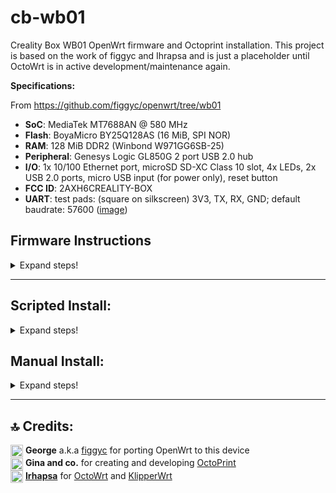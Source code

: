 # cb-wb01
Creality Box WB01 OpenWrt firmware and Octoprint installation. This project is based on the work of figgyc and Ihrapsa and is just a placeholder until OctoWrt is in active development/maintenance again.

**Specifications:**

 From https://github.com/figgyc/openwrt/tree/wb01

- **SoC**: MediaTek MT7688AN @ 580 MHz  
- **Flash**: BoyaMicro BY25Q128AS (16 MiB, SPI NOR)  
- **RAM**: 128 MiB DDR2 (Winbond W971GG6SB-25)  
- **Peripheral**: Genesys Logic GL850G 2 port USB 2.0 hub  
- **I/O**: 1x 10/100 Ethernet port, microSD SD-XC Class 10 slot, 4x LEDs, 2x USB 2.0 ports, micro USB input (for power only), reset button  
- **FCC ID**: 2AXH6CREALITY-BOX  
- **UART**: test pads: (square on silkscreen) 3V3, TX, RX, GND; default baudrate: 57600 ([image](https://hackaday.com/wp-content/uploads/2020/12/wifibox_serialport.png?resize=250))

## Firmware Instructions

<details>
  <summary>Expand steps!</summary>
  
  #### Flash Openwrt using the following guide
  
  ### If you're box is currently on stock firmware:
  
  Options:  
  **A. Standard option**
  
  1. Use `cxsw_update.tar.bz2`  
  2. Copy it to the root of a FAT32 formatted microSD card.  
  3. Turn on the device, wait for it to start, then insert the card. The stock firmware reads the `install.sh` script from this archive and flashes the new OpenWrt image.  
  4. Connct to the AP `OpenWrt` -> `ssh` and continue Wi-fi internet setup.
  
  **B. Through the Stock firmware UI interface (link)**
  
  **C. Using the `Recovery process`** see below  
  
  ### If your box is already on OpenWrt and has the luci web UI reachable:
  
  Options:  
  **A. Flashing another Openwrt binary:** Access the luci web UI -> Go to System -> Upgrade -> Uncheck the box that says `Save configs` -> Upload the SYSUPGRADE bin -> Flash  
  **B. Resetting the box** By holding the reset button for about 6 seconds the box will freshly reset the current OpenWrt firmware.  
  **C. Using the `Recovery process`** see below  
  
  
  ## Recovery process  
  If the box is either on stock or Openwrt but unreachable (semi bricked)❗With the recovery process you can restore stock firmware or install/recover Openwrt firmware regardless of what's already on the box.
  
  **Recovering to Openwrt**  
  1. Rename the SYSUPGRADE bin to `root_uImage`  
  2. Put it on a fat32 formatted USB stick (not uSD card)  
  3. With the box powered off, plug the USB stick in the box  
  4. Press and hold the reset button.  
  5. While holding the reset button power on the box and keep it pressed for about 6-10sec  
  6. Green LED should start flashing while the box installs the firmware  
  7. Wait a few minutes until you see it on the network (`OctoWrt` WiFi AP )  
  
  **Restoring to Stock**  
  1. Download and extract the `root_uImage` file from the `cxsw_update.tar.bz2` ([link](https://www.crealitycloud.com/software-firmware/box/creality-box)) 
  2. Put it on a fat32 formatted USB stick (not uSD card)  
  3. With the box powered off, plug the USB stick in the box  
  4. Press and hold the reset button.  
  5. While holding the reset button power on the box and keep it pressed for about 6-10sec  
  6. Green LED should start flashing while the box installs the firmware  
  7. Wait a few minutes until you see the Creality AP on the network
     
  Once flashed setup internet access on the box (either Wi-Fi client or wired connection)
  </details> 
</details>

------------------
## Scripted Install:

<details>
  <summary>Expand steps!</summary>
   <details>
    <summary>Expand Internet setup!</summary>
   
  - Make sure you've flahsed/sysupgraded latest `.bin` file from latest release.
  - Connect to the `OpenWrt` access point
  - Access LuCi web interface and log in on by visiting `http://192.168.1.1:81`
  - _(**optional** but recommended)_ Secure wifi access by adding a password to the `OctoWrt` access point: `Wireless` -> Under wireless overview `EDIT` the `OpenWrt` interface -> `Wireless Security` -> Choose an encryption -> set a password -> `Save` -> `Save & Apply`
  - _(**optional** but recommended)_ Add a password: `System` -> `Administration` -> `Router Password`
  - ❗If your home network subnet is on 1 (192.168.1.x), in order to avoid any ip conflicts, change the static ip of the box LAN from 192.168.1.1 to something like 192.168.3.1. To do that access the luci webinterface -> `Network` -> `Interfaces` and edit the static ip -> `Save` -> press the down arow on the Save&Apply button -> `Apply Unchecked`. You can now access the luci web interface on the new ip and continue configuring Client setup. 
  - Connect as a client to your Internet router: `Network` -> `Wireless` -> `SCAN` -> `Join Network` -> check `Lock to BSSID` -> `Save` -> `Dropdown arrow -> Apply Unchecked` -> `Apply Unchecked`
  - Connect back to your main internet router and find the new box's ip inside the `DHCP` list.
  - ❗  Access the terminal tab (`Services` -> `Terminal`) ❗ If terminal tab is not working go to `Config` tab and change `Interface` to the interface you are connecting through the box (your wireless router SSID for example) -> `Save & Apply`.
  - Proceed with step 2

  </details>
  
  #### 1. Execute format script:
  ```
  wget https://github.com/shivajiva101/cb-wb01/raw/23.05.0/scripts/1_format.sh
  chmod +x 1_format.sh
  ./1_format.sh
  ```
  #### 2. Execute install script:
  ```
  wget https://github.com/shivajiva101/cb-wb01/raw/23.05.0/scripts/2_install.sh
  chmod +x 2_install.sh
  ./2_install.sh
  ```
    
  #### 3. Access Octoprint UI on port 5000
  
  ```
  http://creality-box-ip:5000
  ```
  
  When prompted use the following **server commands**:

    - Restart OctoPrint : `/etc/init.d/octoprint restart`  
    - Restart system : `reboot`  
    - Shutdown system : `poweroff`  

  For **webcam** support:  
  
  `/etc/config/mjpg-streamer` is the configuration file. Modify that to change resolution, fps, user, pass etc.  
  
  Inside OctoPrint snapshot and stream fields add the following:  
  - Stream URL: `http://your-box-ip:8080/?action=stream`  
  - Snapshot URL: `http://your-box-ip:8080/?action=snapshot` 
  - ffmpeg binary path: `/usr/bin/ffmpeg`
  
  
</details>
 
  
## Manual Install:

<details>
  <summary>Expand steps!</summary>

## ⤵️ Preparing:

<details>
  <summary>Expand steps!</summary>
  
* **OpenWrt**: Make sure you have OpenWrt firmware flashed. Follow the guide above -> Once flashed setup Wi-Fi client or wired connection for internet access on the box

* **Format**: execute [this](https://github.com/shivajiva101/cb-wb01/raw/23.05.0/scripts/1_format.sh) script. Make sure you have a microsd plugged in!
  
  ```
  cd ~
  wget https://github.com/shivajiva101/cb-wb01/raw/23.05.0/scripts/1_format.sh
  chmod +x 1_format.sh
  ./1_format.sh
  ```
   Then reboot when instructed!
 
* **Swap**: 

  ```
  opkg update && opkg install swap-utils zram-swap
  ```
  ```
  dd if=/dev/zero of=/overlay/swap.page bs=1M count=512;
  mkswap /overlay/swap.page;
  swapon /overlay/swap.page;
  mount -o remount,size=256M /tmp;
  ```
  ```
  rm /etc/rc.local;
  cat << "EOF" > /etc/rc.local
  # Put your custom commands here that should be executed once
  # the system init finished. By default this file does nothing.
  ###activate the swap file on the SD card  
  swapon /overlay/swap.page  
  ###expand /tmp space  
  mount -o remount,size=256M /tmp
  exit 0
  EOF
  ```
  
</details>

## ⤵️ Installing:

<details>
  <summary>Expand steps!</summary>
  
#### 1. Update the package feeds

```
rm /etc/opkg/distfeeds.conf;
wget https://github.com/shivajiva101/cb-wb01/raw/23.05.0/config/distfeeds.conf -P /etc/opkg
```
  
#### 2. Install OpenWrt dependencies:

```
opkg update
opkg install gcc make unzip htop wget-ssl git-http
opkg install v4l-utils mjpg-streamer-input-uvc mjpg-streamer-output-http mjpg-streamer-www ffmpeg
```
By default mjpg-streamer comes with username=openwrt and password=openwrt. If you don't want them do:

```
uci delete mjpg-streamer.core.username
uci delete mjpg-streamer.core.password
```

------------------------------

* **Python 3**:

⚠️ _It is recommended to use the python 3 approach since python 2 was deprecated on January 1st, 2020. However, if you want older versions of Octoprint, python 2 approach might be the only way._

Install python 3 packages
```
opkg install python3 python3-pip python3-dev python3-psutil python3-netifaces python3-pillow
pip install --upgrade setuptools
pip install --upgrade pip
pip install virtualenv
virtualenv venv
```
 
--------------------

#### 3. Install Octoprint:

```
git clone https://github.com/shivajiva101/OctoPrint.git src
cd src
../venv/bin/pip install .
```

#### 4. Create octoprint service:
  
  <details>
    <summary> Expand </summary>
  
  ```
  cat << "EOF" > /etc/init.d/octoprint
  #!/bin/sh /etc/rc.common
  # Copyright (C) 2009-2014 OpenWrt.org
  # Put this inside /etc/init.d/

  START=91
  STOP=10
  USE_PROCD=1


  start_service() {
      procd_open_instance
      procd_set_param command /root/venv/bin/octoprint serve --iknowwhatimdoing
      procd_set_param respawn
      procd_set_param stdout 1
      procd_set_param stderr 1
      procd_close_instance
  }
  EOF
  ```
  </details>
  
#### 5. Make it executable:

```
chmod +x /etc/init.d/octoprint
```
#### 6. Enable the service:

```
service octoprint enable
``` 

#### 7. Reboot and wait a while

```
reboot
```

▶️ _**Note!**_  
_Booting on the lastest versions takes a while (~5 minutes). Once booted however, everything works as expected. If you care that much about this you can install older versions (v1.0.0 for example) that are much lighter but are not plugin enabled. Only Temps, Control, Webcam and Gcode preview._
  
#### 8. First setup
  
<details>
  <summary> Expand steps </summary>
  
Access Octoprint UI on port 5000
  
```
http://creality-box-ip:5000
```
  
When prompted use thefollowing **server commands**:

  - Restart OctoPrint : `/etc/init.d/octoprint restart`  
  - Restart system : `reboot`  
  - Shutdown system : `poweroff`  

For **webcam** support:  
  
  `/etc/config/mjpg-streamer` is the configuration file. Modify that to change resolution, fps, user, pass etc.  
  Inside OctoPrint snapshot and stream fields add the following:
  - Stream URL: `http://your-box-ip:8080/?action=stream`  
  - Snapshot URL: `http://your-box-ip:8080/?action=snapshot` 
  
  If your webcam is not showing, unplug and replug it.  
  If you don't want webcam authentication you can comment or delete the user and password lines inside `mjpg-streamer` config file. Make sure to restart it after that:  `/etc/init.d/mjpg-streamer restart`
  
  </details>
  
  #### 9. Timelapse plugin setup
   
  
  <details>
    <summary> Expand steps </summary>
    
    In octoprint settings set the ffmpeg binary path as:
    
    ```
    /usr/bin/ffmpeg
    ```
    
   </details>
  
</details>

</details>

-------------------------

## 🔝 Credits:

<img width=20 align=center src="https://user-images.githubusercontent.com/40600040/128488057-52b688f7-25d5-46e1-9ac8-bb5309384d98.png">  **George** a.k.a [figgyc](https://github.com/figgyc) for porting OpenWrt to this device   
<img width=20 align=center src="https://user-images.githubusercontent.com/40600040/128488418-c703c383-1835-49a0-aa41-eadee0671ab7.png">  **Gina and co.** for creating and developing [OctoPrint](https://github.com/OctoPrint/OctoPrint)  
<img width=20 align=center src="https://user-images.githubusercontent.com/40600040/128488057-52b688f7-25d5-46e1-9ac8-bb5309384d98.png">  **[Irhapsa](https://github.com/ihrapsa)** for [OctoWrt](https://github.com/ihrapsa/OctoWrt) and [KlipperWrt](https://github.com/ihrapsa/KlipperWrt)   
